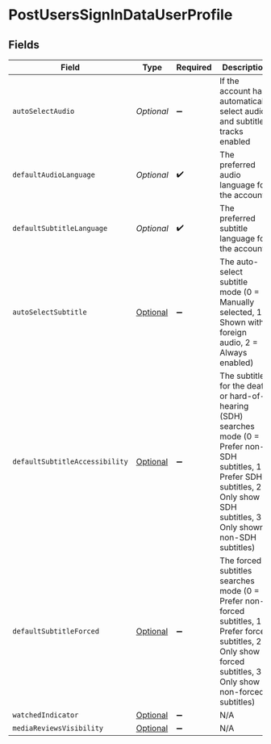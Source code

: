 # PostUsersSignInDataUserProfile


## Fields

| Field                                                                                                                                                                                     | Type                                                                                                                                                                                      | Required                                                                                                                                                                                  | Description                                                                                                                                                                               | Example                                                                                                                                                                                   |
| ----------------------------------------------------------------------------------------------------------------------------------------------------------------------------------------- | ----------------------------------------------------------------------------------------------------------------------------------------------------------------------------------------- | ----------------------------------------------------------------------------------------------------------------------------------------------------------------------------------------- | ----------------------------------------------------------------------------------------------------------------------------------------------------------------------------------------- | ----------------------------------------------------------------------------------------------------------------------------------------------------------------------------------------- |
| `autoSelectAudio`                                                                                                                                                                         | *Optional<Boolean>*                                                                                                                                                                       | :heavy_minus_sign:                                                                                                                                                                        | If the account has automatically select audio and subtitle tracks enabled                                                                                                                 | true                                                                                                                                                                                      |
| `defaultAudioLanguage`                                                                                                                                                                    | *Optional<String>*                                                                                                                                                                        | :heavy_check_mark:                                                                                                                                                                        | The preferred audio language for the account                                                                                                                                              | ja                                                                                                                                                                                        |
| `defaultSubtitleLanguage`                                                                                                                                                                 | *Optional<String>*                                                                                                                                                                        | :heavy_check_mark:                                                                                                                                                                        | The preferred subtitle language for the account                                                                                                                                           | en                                                                                                                                                                                        |
| `autoSelectSubtitle`                                                                                                                                                                      | [Optional<PostUsersSignInDataAutoSelectSubtitle>](../../models/operations/PostUsersSignInDataAutoSelectSubtitle.md)                                                                       | :heavy_minus_sign:                                                                                                                                                                        | The auto-select subtitle mode (0 = Manually selected, 1 = Shown with foreign audio, 2 = Always enabled)                                                                                   | 1                                                                                                                                                                                         |
| `defaultSubtitleAccessibility`                                                                                                                                                            | [Optional<PostUsersSignInDataDefaultSubtitleAccessibility>](../../models/operations/PostUsersSignInDataDefaultSubtitleAccessibility.md)                                                   | :heavy_minus_sign:                                                                                                                                                                        | The subtitles for the deaf or hard-of-hearing (SDH) searches mode (0 = Prefer non-SDH subtitles, 1 = Prefer SDH subtitles, 2 = Only show SDH subtitles, 3 = Only shown non-SDH subtitles) | 1                                                                                                                                                                                         |
| `defaultSubtitleForced`                                                                                                                                                                   | [Optional<PostUsersSignInDataDefaultSubtitleForced>](../../models/operations/PostUsersSignInDataDefaultSubtitleForced.md)                                                                 | :heavy_minus_sign:                                                                                                                                                                        | The forced subtitles searches mode (0 = Prefer non-forced subtitles, 1 = Prefer forced subtitles, 2 = Only show forced subtitles, 3 = Only show non-forced subtitles)                     | 0                                                                                                                                                                                         |
| `watchedIndicator`                                                                                                                                                                        | [Optional<PostUsersSignInDataWatchedIndicator>](../../models/operations/PostUsersSignInDataWatchedIndicator.md)                                                                           | :heavy_minus_sign:                                                                                                                                                                        | N/A                                                                                                                                                                                       | 1                                                                                                                                                                                         |
| `mediaReviewsVisibility`                                                                                                                                                                  | [Optional<PostUsersSignInDataMediaReviewsVisibility>](../../models/operations/PostUsersSignInDataMediaReviewsVisibility.md)                                                               | :heavy_minus_sign:                                                                                                                                                                        | N/A                                                                                                                                                                                       | 0                                                                                                                                                                                         |